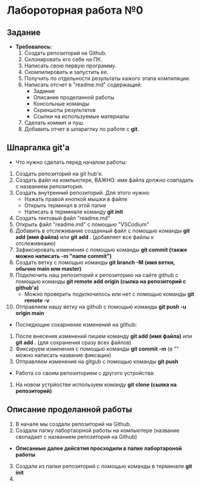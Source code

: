  # Лабороторная работа №0
 
 ## Задание
+ **Требовалось:**
    1. Создать репозиторий на Github.
    2. Склонировать его себе на ПК.
    3. Написать свою первую программу.
    4. Скомпилировать и запустить ее.
    5. Получить по отдельности результаты кажого этапа компиляции.
    6. Написать отсчет в "readme.md" содержащий:
        + Задание
        + Описание проделанной работы
        + Консольные команды
        + Скриншоты результатов
        + Ссылки на используемые материалы
    7. Сделать коммит и пуш.
    8. Добавить отчет в шпараглку по работе с **git**.
 
 
 ## Шпаргалка git'а
 + Что нужно сделать перед началом работы:
 1. Создать репозиторий на git hub'е.
 2. Создать файл на компьютере, ВАЖНО: имя файла должно совпадать с названием репозитория.
 3. Создать внутренний репозиторий. Для этого нужно:
    + Нажать правой кнопкой мышки в файле
    + Открыть терминал в этой папке
    + Написать в терминале команду **git init**
4. Создать тектовый файл "readme.md"
5. Открыть файл "readme.md" с помощью "VSCodium"
6. Добавить в отслеживание созданный файл с помощью команды **git add (имя файла)** или **git add .** (добавляет все файлы к отслеживнаию)
7. Зафиксировать изменения с помощью команды **git commit (также можно написать -m "name commit")**
8. Создать ветку с помощью команды **git branch -M (имя ветки, обычно main или master)**
9. Подключить наш репозиторий к репозиторию на сайте github с помощью команды **git remote add origin (сылка на репозиторий с github'a)**
    + Можно проверить подключилось или нет с помощью команды **git remote -v**
10. Отправляем нашу ветку на github с помощью команды **git push -u origin main**

+ Последющие сохарнение изменений на github:
1. После внесения изменений пишем команду **git add (имя файла)** или **git add .** (для сохранения сразу всех файлов) 
2. Фиксируем изменения с помощью команды **git commit -m** (в "" можно написать название фиксации)
3. Отправляем изменения на gitgub с помощью команды **git push**

+ Работа со своим репозиторием с другого устройства:
1. На новом устрйостве используем команду **git clone (сылка на репозиторий)**



## Описание проделанной работы
1. В начале мы создали репозиторий на Github.
2. Создали папку лабортаорной работы на компьютере (название свопадает с названием репозитория на Github)
+ **Описанные далее дейсвтия просходили в папке лабортароной работы**
3. Создали из папки репозиторий с помощью команды в терминале **git init**
4. 


